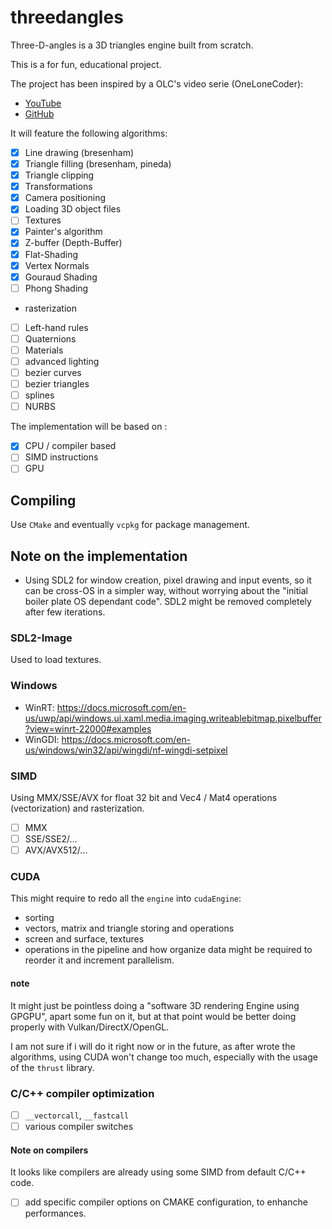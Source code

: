 ﻿# threedangles

Three-D-angles is a 3D triangles engine built from scratch.

This is a for fun, educational project.

The project has been inspired by a OLC's video serie (OneLoneCoder):
- [YouTube](https://www.youtube.com/watch?v=ih20l3pJoeU)
- [GitHub](https://github.com/OneLoneCoder)

It will feature the following algorithms:

- [x] Line drawing (bresenham)
- [x] Triangle filling (bresenham, pineda)
- [x] Triangle clipping
- [x] Transformations
- [x] Camera positioning
- [x] Loading 3D object files
- [ ] Textures
- [x] Painter's algorithm
- [x] Z-buffer (Depth-Buffer)
- [x] Flat-Shading
- [x] Vertex Normals
- [x] Gouraud Shading
- [ ] Phong Shading
- rasterization
- [ ] Left-hand rules
- [ ] Quaternions
- [ ] Materials
- [ ] advanced lighting
- [ ] bezier curves
- [ ] bezier triangles
- [ ] splines
- [ ] NURBS

The implementation will be based on :

- [x] CPU / compiler based 
- [ ] SIMD instructions
- [ ] GPU

## Compiling

Use `CMake` and eventually `vcpkg` for package management.

## Note on the implementation

- Using SDL2 for window creation, pixel drawing and input events, so it can be cross-OS in a simpler way,
  without worrying about the "initial boiler plate OS dependant code".
  SDL2 might be removed completely after few iterations.

### SDL2-Image

Used to load textures.

### Windows
- WinRT: https://docs.microsoft.com/en-us/uwp/api/windows.ui.xaml.media.imaging.writeablebitmap.pixelbuffer?view=winrt-22000#examples
- WinGDI: https://docs.microsoft.com/en-us/windows/win32/api/wingdi/nf-wingdi-setpixel

### SIMD
Using MMX/SSE/AVX for float 32 bit and Vec4 / Mat4 operations (vectorization) and rasterization.

- [ ] MMX
- [ ] SSE/SSE2/...
- [ ] AVX/AVX512/...

### CUDA
This might require to redo all the `engine` into `cudaEngine`:

- sorting
- vectors, matrix and triangle storing and operations
- screen and surface, textures
- operations in the pipeline and how organize data might be required to reorder it and increment parallelism.

#### note
It might just be pointless doing a "software 3D rendering Engine using GPGPU", apart some fun on it, but at that point would be better doing properly
with Vulkan/DirectX/OpenGL.

I am not sure if i will do it right now or in the future, as after wrote the algorithms,
using CUDA won't change too much, especially with the usage of the `thrust` library.

### C/C++ compiler optimization
- [ ] `__vectorcall`, `__fastcall`
- [ ] various compiler switches

#### Note on compilers
It looks like compilers are already using some SIMD from default C/C++ code.

- [ ] add specific compiler options on CMAKE configuration, to enhanche performances.
